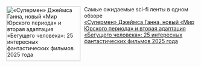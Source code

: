 <!--2025-02-10 15:30:28-->
<div class="yb">
  <div class="rss smaller1 kino_teatr"><a href="https://www.kino-teatr.ru/blog/y2025/2-10/2007/" title="«Супермен» Джеймса Ганна, новый «Мир Юрского периода» и вторая адаптация «Бегущего человека»: 25 интересных фантастических фильмов 2025 года"><img src="https://www.kino-teatr.ru/blog/7/0/2007/poster.jpg" width="196" height="147" align="left" hspace="5" style="margin: 0px 10px 0px 5px" alt="«Супермен» Джеймса Ганна, новый «Мир Юрского периода» и вторая адаптация «Бегущего человека»: 25 интересных фантастических фильмов 2025 года"/></a>Самые ожидаемые sci-fi ленты в одном обзоре <br><a class="light" href="https://www.kino-teatr.ru/blog/y2025/2-10/2007/">«Супермен» Джеймса Ганна, новый «Мир Юрского периода» и вторая адаптация «Бегущего человека»: 25 интересных фантастических фильмов 2025 года</a></div>
</div>
